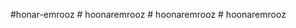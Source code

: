 #honar-emrooz
#   h o o n a r e m r o o z  
 #   h o o n a r e m r o o z  
 #   h o o n a r e m r o o z  
 